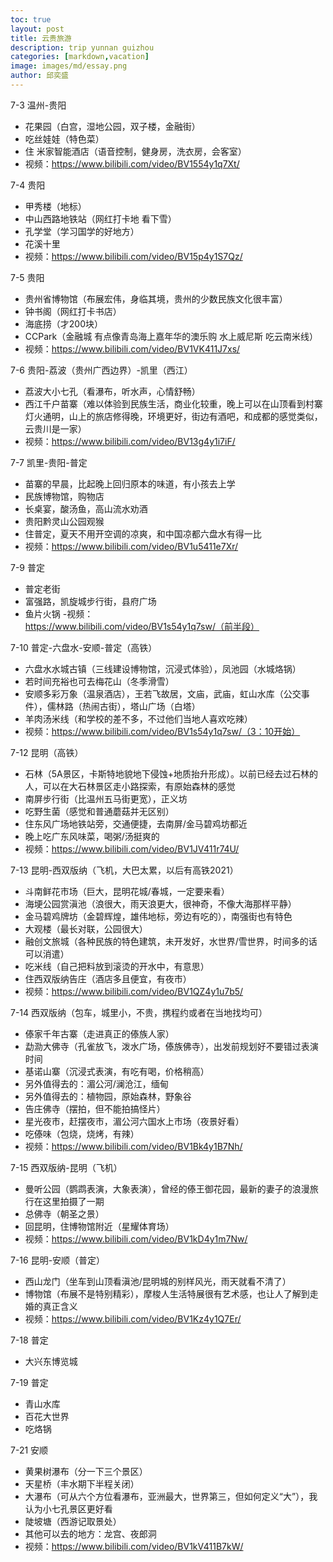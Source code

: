 ```yaml
---
toc: true
layout: post
title: 云贵旅游
description: trip yunnan guizhou
categories: [markdown,vacation]
image: images/md/essay.png
author: 邱奕盛
---
```


7-3 温州-贵阳
- 花果园（白宫，湿地公园，双子楼，金融街）
- 吃丝娃娃（特色菜）
- 住 米家智能酒店（语音控制，健身房，洗衣房，会客室）
- 视频：https://www.bilibili.com/video/BV1554y1q7Xt/

7-4 贵阳 
- 甲秀楼（地标）
- 中山西路地铁站（网红打卡地 看下雪）
- 孔学堂（学习国学的好地方）
- 花溪十里
- 视频：https://www.bilibili.com/video/BV15p4y1S7Qz/

7-5 贵阳
- 贵州省博物馆（布展宏伟，身临其境，贵州的少数民族文化很丰富）
- 钟书阁（网红打卡书店）
- 海底捞（才200块）
- CCPark（金融城 有点像青岛海上嘉年华的澳乐购 水上威尼斯 吃云南米线）
- 视频：https://www.bilibili.com/video/BV1VK411J7xs/

7-6 贵阳-荔波（贵州广西边界）-凯里（西江）
- 荔波大小七孔（看瀑布，听水声，心情舒畅）
- 西江千户苗寨（难以体验到民族生活，商业化较重，晚上可以在山顶看到村寨灯火通明，山上的旅店修得晚，环境更好，街边有酒吧，和成都的感觉类似，云贵川是一家）
- 视频：https://www.bilibili.com/video/BV13g4y1i7iF/

7-7 凯里-贵阳-普定
- 苗寨的早晨，比起晚上回归原本的味道，有小孩去上学
- 民族博物馆，购物店
- 长桌宴，酸汤鱼，高山流水劝酒
- 贵阳黔灵山公园观猴
- 住普定，夏天不用开空调的凉爽，和中国凉都六盘水有得一比
- 视频：https://www.bilibili.com/video/BV1u5411e7Xr/

7-9 普定
- 普定老街
- 富强路，凯旋城步行街，县府广场
- 鱼片火锅
-视频：https://www.bilibili.com/video/BV1s54y1q7sw/（前半段）

7-10 普定-六盘水-安顺-普定（高铁）
- 六盘水水城古镇（三线建设博物馆，沉浸式体验），凤池园（水城烙锅）
- 若时间充裕也可去梅花山（冬季滑雪）
- 安顺多彩万象（温泉酒店），王若飞故居，文庙，武庙，虹山水库（公交事件），儒林路（热闹古街），塔山广场（白塔）
- 羊肉汤米线（和学校的差不多，不过他们当地人喜欢吃辣）
- 视频：https://www.bilibili.com/video/BV1s54y1q7sw/（3：10开始）

7-12 昆明（高铁）
- 石林（5A景区，卡斯特地貌地下侵蚀+地质抬升形成）。以前已经去过石林的人，可以在大石林景区走小路探索，有原始森林的感觉
- 南屏步行街（比温州五马街更宽），正义坊
- 吃野生菌（感觉和普通蘑菇并无区别）
- 住东风广场地铁站旁，交通便捷，去南屏/金马碧鸡坊都近
- 晚上吃广东风味菜，喝粥/汤挺爽的
- 视频：https://www.bilibili.com/video/BV1JV411r74U/

7-13 昆明-西双版纳（飞机，大巴太累，以后有高铁2021）
- 斗南鲜花市场（巨大，昆明花城/春城，一定要来看）
- 海埂公园赏滇池（浪很大，雨天浪更大，很神奇，不像大海那样平静）
- 金马碧鸡牌坊（金碧辉煌，雄伟地标，旁边有吃的），南强街也有特色
- 大观楼（最长对联，公园很大）
- 融创文旅城（各种民族的特色建筑，未开发好，水世界/雪世界，时间多的话可以消遣）
- 吃米线（自己把料放到滚烫的开水中，有意思）
- 住西双版纳告庄（酒店多且便宜，有夜市）
- 视频：https://www.bilibili.com/video/BV1QZ4y1u7b5/

7-14 西双版纳（包车，城里小，不贵，携程约或者在当地找均可）
- 傣家千年古寨（走进真正的傣族人家）
- 勐泐大佛寺（孔雀放飞，泼水广场，傣族佛寺），出发前规划好不要错过表演时间
- 基诺山寨（沉浸式表演，有吃有喝，价格稍高）
- 另外值得去的：湄公河/澜沧江，缅甸
- 另外值得去的：植物园，原始森林，野象谷
- 告庄佛寺（摆拍，但不能拍搞怪片）
- 星光夜市，赶摆夜市，湄公河六国水上市场（夜景好看）
- 吃傣味（包烧，烧烤，有辣）
- 视频：https://www.bilibili.com/video/BV1Bk4y1B7Nh/

7-15 西双版纳-昆明（飞机）
- 曼听公园（鹦鹉表演，大象表演），曾经的傣王御花园，最新的妻子的浪漫旅行在这里拍摄了一期
- 总佛寺（朝圣之景）
- 回昆明，住博物馆附近（星耀体育场）
- 视频：https://www.bilibili.com/video/BV1kD4y1m7Nw/

7-16 昆明-安顺（普定）
- 西山龙门（坐车到山顶看滇池/昆明城的别样风光，雨天就看不清了）
- 博物馆（布展不是特别精彩），摩梭人生活特展很有艺术感，也让人了解到走婚的真正含义
- 视频：https://www.bilibili.com/video/BV1Kz4y1Q7Er/

7-18 普定
- 大兴东博览城

7-19 普定
- 青山水库
- 百花大世界
- 吃烙锅

7-21 安顺
- 黄果树瀑布（分一下三个景区）
- 天星桥（丰水期下半程关闭）
- 大瀑布（可从六个方位看瀑布，亚洲最大，世界第三，但如何定义“大”），我认为小七孔景区更好看
- 陡坡塘（西游记取景处）
- 其他可以去的地方：龙宫、夜郎洞
- 视频：https://www.bilibili.com/video/BV1kV411B7kW/